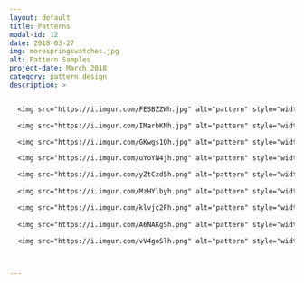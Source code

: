 ```yaml
---
layout: default
title: Patterns
modal-id: 12
date: 2018-03-27
img: morespringswatches.jpg
alt: Pattern Samples
project-date: March 2018
category: pattern design
description: >


  <img src="https://i.imgur.com/FESBZZWh.jpg" alt="pattern" style="width: 100%;"/>

  <img src="https://i.imgur.com/IMarbKNh.jpg" alt="pattern" style="width: 100%;"/>

  <img src="https://i.imgur.com/GKwgs1Qh.jpg" alt="pattern" style="width: 100%;"/>

  <img src="https://i.imgur.com/uYoYN4jh.png" alt="pattern" style="width: 100%;"/>

  <img src="https://i.imgur.com/yZtCzd5h.png" alt="pattern" style="width: 100%;"/>
  
  <img src="https://i.imgur.com/MzHYlbyh.png" alt="pattern" style="width: 100%;"/>

  <img src="https://i.imgur.com/klvjc2Fh.png" alt="pattern" style="width: 100%;"/>
  
  <img src="https://i.imgur.com/A6NAKgSh.png" alt="pattern" style="width: 100%;"/>
  
  <img src="https://i.imgur.com/vV4goSlh.png" alt="pattern" style="width: 100%;"/>



---
```

